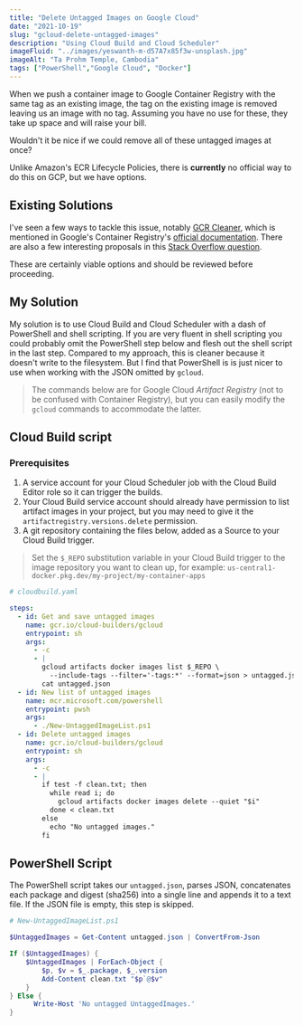 ```yaml
---
title: "Delete Untagged Images on Google Cloud"
date: "2021-10-19"
slug: "gcloud-delete-untagged-images"
description: "Using Cloud Build and Cloud Scheduler"
imageFluid: "../images/yeswanth-m-d57A7x85f3w-unsplash.jpg"
imageAlt: "Ta Prohm Temple, Cambodia"
tags: ["PowerShell","Google Cloud", "Docker"]
---
```


When we push a container image to Google Container Registry with the same tag as an existing image, the tag on the existing image is removed leaving us an image with no tag. Assuming you have no use for these, they take up space and will raise your bill. 

Wouldn't it be nice if we could remove all of these untagged images at once?

Unlike Amazon's ECR Lifecycle Policies, there is **currently** no official way to do this on GCP, but we have options.

## Existing Solutions

I've seen a few ways to tackle this issue, notably [GCR Cleaner](https://github.com/sethvargo/gcr-cleaner), which is mentioned in Google's Container Registry's [official documentation](https://cloud.google.com/container-registry/docs/managing#deleting_images). There are also a few interesting proposals in this [Stack Overflow question](https://stackoverflow.com/questions/46451173/delete-untagged-images-on-google-cloud-registry).

These are certainly viable options and should be reviewed before proceeding.

## My Solution

My solution is to use Cloud Build and Cloud Scheduler with a dash of PowerShell and shell scripting. If you are very fluent in shell scripting you could probably omit the PowerShell step below and flesh out the shell script in the last step. Compared to my approach, this is cleaner because it doesn't write to the filesystem. But I find that PowerShell is is just nicer to use when working with the JSON omitted by `gcloud`.

> The commands below are for Google Cloud *Artifact Registry* (not to be confused with Container Registry), but you can easily modify the `gcloud` commands to accommodate the latter.

## Cloud Build script

### Prerequisites

1. A service account for your Cloud Scheduler job with the Cloud Build Editor role so it can trigger the builds.
2. Your Cloud Build service account should already have permission to list artifact images in your project, but you may need to give it the `artifactregistry.versions.delete` permission.
3. A git repository containing the files below, added as a Source to your Cloud Build trigger.

> Set the `$_REPO` substitution variable in your Cloud Build trigger to the image repository you want to clean up, for example: `us-central1-docker.pkg.dev/my-project/my-container-apps`

```yaml
# cloudbuild.yaml

steps:
  - id: Get and save untagged images
    name: gcr.io/cloud-builders/gcloud
    entrypoint: sh
    args:
      - -c
      - |
        gcloud artifacts docker images list $_REPO \
          --include-tags --filter='-tags:*' --format=json > untagged.json
        cat untagged.json
  - id: New list of untagged images
    name: mcr.microsoft.com/powershell
    entrypoint: pwsh
    args:
      - ./New-UntaggedImageList.ps1
  - id: Delete untagged images
    name: gcr.io/cloud-builders/gcloud
    entrypoint: sh
    args:
      - -c
      - |
        if test -f clean.txt; then
          while read i; do
            gcloud artifacts docker images delete --quiet "$i"
          done < clean.txt
        else
          echo "No untagged images."
        fi

```

## PowerShell Script

The PowerShell script takes our `untagged.json`, parses JSON, concatenates each package and digest (sha256) into a single line and appends it to a text file. If the JSON file is empty, this step is skipped.

```powershell
# New-UntaggedImageList.ps1

$UntaggedImages = Get-Content untagged.json | ConvertFrom-Json

If ($UntaggedImages) {
    $UntaggedImages | ForEach-Object {
        $p, $v = $_.package, $_.version
        Add-Content clean.txt "$p`@$v"
    }
} Else {
      Write-Host 'No untagged UntaggedImages.'
}

```